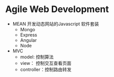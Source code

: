 # Agile Web Development

- MEAN
  开发动态网站的Javascript 软件套装
  - Mongo
  - Express
  - Angular
  - Node
- MVC
  - model: 控制算法
  - view： 控制交互查看页面
  - controller：控制路由转发
